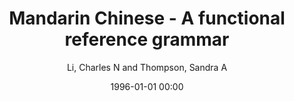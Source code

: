 ---
layout: post
title: Mandarin Chinese - A functional reference grammar

date: 1996-01-01 00:00
author: Li, Charles N and Thompson, Sandra A
year: 1989
---